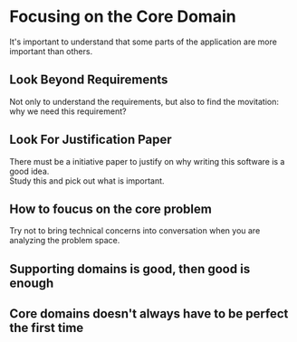 # Focusing on the Core Domain

It's important to understand that some parts of the application are more important than others.

## Look Beyond Requirements
Not only to understand the requirements, but also to find the movitation: why we need this requirement?

## Look For Justification Paper
There must be a initiative paper to justify on why writing this software is a good idea.  
Study this and pick out what is important.

## How to foucus on the core problem
Try not to bring technical concerns into conversation when you are analyzing the problem space.

## Supporting domains is good, then good is enough

## Core domains doesn't always have to be perfect the first time
